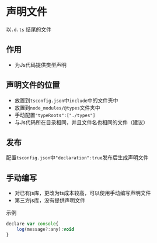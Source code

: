 # 声明文件

以`.d.ts` 结尾的文件

## 作用

- 为Js代码提供类型声明

## 声明文件的位置

- 放置到`tsconfig.json`中`include`中的文件夹中
- 放置到`node_modules/@types`文件夹中
- 手动配置`"typeRoots":["./types"]`
- 与Js代码所在目录相同，并且文件名也相同的文件（建议）

## 发布

配置`tsconfig.json`中`"declaration":true`发布后生成声明文件

## 手动编写

- 对已有js库，更改为ts成本较高，可以使用手动编写声明文件
- 第三方js库，没有提供声明文件

示例

```js ts
declare var console{
    log(message?:any):void
}
```
